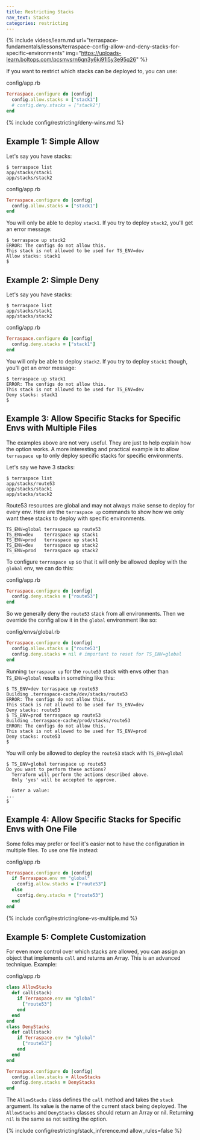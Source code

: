 ```yaml
---
title: Restricting Stacks
nav_text: Stacks
categories: restricting
---
```


{% include videos/learn.md
     url="terraspace-fundamentals/lessons/terraspace-config-allow-and-deny-stacks-for-specific-environments"
     img="https://uploads-learn.boltops.com/pcsmvsrn6qn3y6ki91l5y3e95q26" %}

If you want to restrict which stacks can be deployed to, you can use:

config/app.rb

```ruby
Terraspace.configure do |config|
  config.allow.stacks = ["stack1"]
  # config.deny.stacks = ["stack2"]
end
```

{% include config/restricting/deny-wins.md %}

## Example 1: Simple Allow

Let's say you have stacks:

    $ terraspace list
    app/stacks/stack1
    app/stacks/stack2

config/app.rb

```ruby
Terraspace.configure do |config|
  config.allow.stacks = ["stack1"]
end
```

You will only be able to deploy `stack1`. If you try to deploy `stack2`, you'll get an error message:

    $ terraspace up stack2
    ERROR: The configs do not allow this.
    This stack is not allowed to be used for TS_ENV=dev
    Allow stacks: stack1
    $

## Example 2: Simple Deny

Let's say you have stacks:

    $ terraspace list
    app/stacks/stack1
    app/stacks/stack2

config/app.rb

```ruby
Terraspace.configure do |config|
  config.deny.stacks = ["stack1"]
end
```

You will only be able to deploy `stack2`. If you try to deploy `stack1` though, you'll get an error message:

    $ terraspace up stack1
    ERROR: The configs do not allow this.
    This stack is not allowed to be used for TS_ENV=dev
    Deny stacks: stack1
    $

## Example 3: Allow Specific Stacks for Specific Envs with Multiple Files

The examples above are not very useful. They are just to help explain how the option works. A more interesting and practical example is to allow `terraspace up` to only deploy specific stacks for specific environments.

Let's say we have 3 stacks:

    $ terraspace list
    app/stacks/route53
    app/stacks/stack1
    app/stacks/stack2

Route53 resources are global and may not always make sense to deploy for every env. Here are the `terraspace up` commands to show how we only want these stacks to deploy with specific environments.

    TS_ENV=global terraspace up route53
    TS_ENV=dev    terraspace up stack1
    TS_ENV=prod   terraspace up stack1
    TS_ENV=dev    terraspace up stack2
    TS_ENV=prod   terraspace up stack2

To configure `terraspace up` so that it will only be allowed deploy with the `global` env, we can do this:

config/app.rb

```ruby
Terraspace.configure do |config|
  config.deny.stacks = ["route53"]
end
```

So we generally deny the `route53` stack from all environments. Then we override the config allow it in the `global` environment like so:

config/envs/global.rb

```ruby
Terraspace.configure do |config|
  config.allow.stacks = ["route53"]
  config.deny.stacks = nil # important to reset for TS_ENV=global
end
```

Running `terraspace up` for the `route53` stack with envs other than `TS_ENV=global` results in something like this:

    $ TS_ENV=dev terraspace up route53
    Building .terraspace-cache/dev/stacks/route53
    ERROR: The configs do not allow this.
    This stack is not allowed to be used for TS_ENV=dev
    Deny stacks: route53
    $ TS_ENV=prod terraspace up route53
    Building .terraspace-cache/prod/stacks/route53
    ERROR: The configs do not allow this.
    This stack is not allowed to be used for TS_ENV=prod
    Deny stacks: route53
    $

You will only be allowed to deploy the `route53` stack with `TS_ENV=global`

    $ TS_ENV=global terraspace up route53
    Do you want to perform these actions?
      Terraform will perform the actions described above.
      Only 'yes' will be accepted to approve.

      Enter a value:
    ...
    $

## Example 4: Allow Specific Stacks for Specific Envs with One File

Some folks may prefer or feel it's easier not to have the configuration in multiple files. To use one file instead:

config/app.rb

```ruby
Terraspace.configure do |config|
  if Terraspace.env == "global"
    config.allow.stacks = ["route53"]
  else
    config.deny.stacks = ["route53"]
  end
end
```

{% include config/restricting/one-vs-multiple.md %}

## Example 5: Complete Customization

For even more control over which stacks are allowed, you can assign an object that implements `call` and returns an Array. This is an advanced technique. Example:

config/app.rb

```ruby
class AllowStacks
  def call(stack)
    if Terraspace.env == "global"
      ["route53"]
    end
  end
end
class DenyStacks
  def call(stack)
    if Terraspace.env != "global"
      ["route53"]
    end
  end
end

Terraspace.configure do |config|
  config.allow.stacks = AllowStacks
  config.deny.stacks = DenyStacks
end
```

The `AllowStacks` class defines the `call` method and takes the `stack` argument. Its value is the name of the current stack being deployed. The `AllowStacks` and `DenyStacks` classes should return an Array or nil. Returning `nil` is the same as not setting the option.

{% include config/restricting/stack_inference.md allow_rules=false %}
